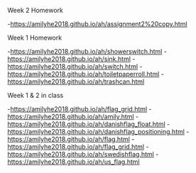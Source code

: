 Week 2 Homework

-https://amilyhe2018.github.io/ah/assignment2%20copy.html

Week 1 Homework 

-https://amilyhe2018.github.io/ah/showerswitch.html
-https://amilyhe2018.github.io/ah/sink.html
-https://amilyhe2018.github.io/ah/switch.html
-https://amilyhe2018.github.io/ah/toiletpaperroll.html
-https://amilyhe2018.github.io/ah/trashcan.html

Week 1 & 2  in class 

-https://amilyhe2018.github.io/ah/flag_grid.html
-https://amilyhe2018.github.io/ah/amily.html
-https://amilyhe2018.github.io/ah/danishflag_float.html
-https://amilyhe2018.github.io/ah/danishflag_positioning.html
-https://amilyhe2018.github.io/ah/flag.html
-https://amilyhe2018.github.io/ah/flag_grid.html
-https://amilyhe2018.github.io/ah/swedishflag.html
-https://amilyhe2018.github.io/ah/us_flag.html
